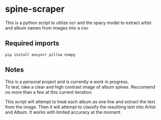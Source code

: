 # spine-scraper
This is a python script to utilize ocr and the spacy model to extract artist and album names from images into a csv

## Required imports

```pip install easyocr pillow numpy```

## Notes

This is a personal project and is currently a work in progress.  
To test, take a clear and high contrast image of album spines. Reccomend no more than a few at this current iteration.

This script will attempt to treat each album as one line and extract the text from the image.
Then it will attempt to classify the resultiing text into Artist and Album.
It works with limited accuracy at the moment.

